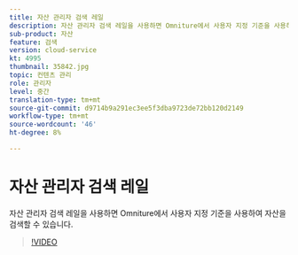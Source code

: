 ```yaml
---
title: 자산 관리자 검색 레일
description: 자산 관리자 검색 레일을 사용하면 Omniture에서 사용자 지정 기준을 사용하여 자산을 검색할 수 있습니다.
sub-product: 자산
feature: 검색
version: cloud-service
kt: 4995
thumbnail: 35842.jpg
topic: 컨텐츠 관리
role: 관리자
level: 중간
translation-type: tm+mt
source-git-commit: d9714b9a291ec3ee5f3dba9723de72bb120d2149
workflow-type: tm+mt
source-wordcount: '46'
ht-degree: 8%

---
```



# 자산 관리자 검색 레일

자산 관리자 검색 레일을 사용하면 Omniture에서 사용자 지정 기준을 사용하여 자산을 검색할 수 있습니다.

>[!VIDEO](https://video.tv.adobe.com/v/35842/?quality=12&learn=on&hidetitle=true)
